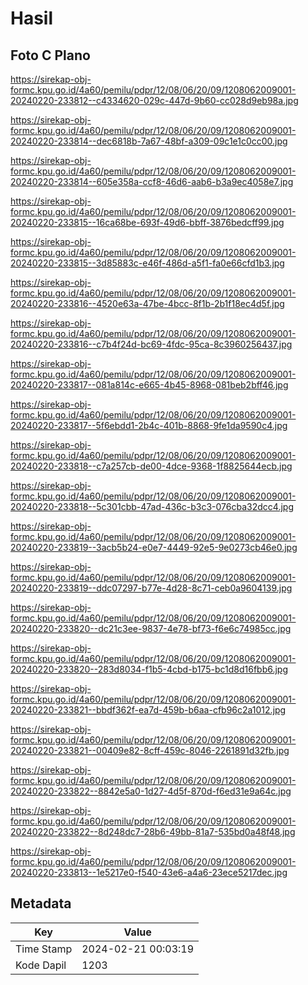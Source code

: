 # Hasil

## Foto C Plano

https://sirekap-obj-formc.kpu.go.id/4a60/pemilu/pdpr/12/08/06/20/09/1208062009001-20240220-233812--c4334620-029c-447d-9b60-cc028d9eb98a.jpg

https://sirekap-obj-formc.kpu.go.id/4a60/pemilu/pdpr/12/08/06/20/09/1208062009001-20240220-233814--dec6818b-7a67-48bf-a309-09c1e1c0cc00.jpg

https://sirekap-obj-formc.kpu.go.id/4a60/pemilu/pdpr/12/08/06/20/09/1208062009001-20240220-233814--605e358a-ccf8-46d6-aab6-b3a9ec4058e7.jpg

https://sirekap-obj-formc.kpu.go.id/4a60/pemilu/pdpr/12/08/06/20/09/1208062009001-20240220-233815--16ca68be-693f-49d6-bbff-3876bedcff99.jpg

https://sirekap-obj-formc.kpu.go.id/4a60/pemilu/pdpr/12/08/06/20/09/1208062009001-20240220-233815--3d85883c-e46f-486d-a5f1-fa0e66cfd1b3.jpg

https://sirekap-obj-formc.kpu.go.id/4a60/pemilu/pdpr/12/08/06/20/09/1208062009001-20240220-233816--4520e63a-47be-4bcc-8f1b-2b1f18ec4d5f.jpg

https://sirekap-obj-formc.kpu.go.id/4a60/pemilu/pdpr/12/08/06/20/09/1208062009001-20240220-233816--c7b4f24d-bc69-4fdc-95ca-8c3960256437.jpg

https://sirekap-obj-formc.kpu.go.id/4a60/pemilu/pdpr/12/08/06/20/09/1208062009001-20240220-233817--081a814c-e665-4b45-8968-081beb2bff46.jpg

https://sirekap-obj-formc.kpu.go.id/4a60/pemilu/pdpr/12/08/06/20/09/1208062009001-20240220-233817--5f6ebdd1-2b4c-401b-8868-9fe1da9590c4.jpg

https://sirekap-obj-formc.kpu.go.id/4a60/pemilu/pdpr/12/08/06/20/09/1208062009001-20240220-233818--c7a257cb-de00-4dce-9368-1f8825644ecb.jpg

https://sirekap-obj-formc.kpu.go.id/4a60/pemilu/pdpr/12/08/06/20/09/1208062009001-20240220-233818--5c301cbb-47ad-436c-b3c3-076cba32dcc4.jpg

https://sirekap-obj-formc.kpu.go.id/4a60/pemilu/pdpr/12/08/06/20/09/1208062009001-20240220-233819--3acb5b24-e0e7-4449-92e5-9e0273cb46e0.jpg

https://sirekap-obj-formc.kpu.go.id/4a60/pemilu/pdpr/12/08/06/20/09/1208062009001-20240220-233819--ddc07297-b77e-4d28-8c71-ceb0a9604139.jpg

https://sirekap-obj-formc.kpu.go.id/4a60/pemilu/pdpr/12/08/06/20/09/1208062009001-20240220-233820--dc21c3ee-9837-4e78-bf73-f6e6c74985cc.jpg

https://sirekap-obj-formc.kpu.go.id/4a60/pemilu/pdpr/12/08/06/20/09/1208062009001-20240220-233820--283d8034-f1b5-4cbd-b175-bc1d8d16fbb6.jpg

https://sirekap-obj-formc.kpu.go.id/4a60/pemilu/pdpr/12/08/06/20/09/1208062009001-20240220-233821--bbdf362f-ea7d-459b-b6aa-cfb96c2a1012.jpg

https://sirekap-obj-formc.kpu.go.id/4a60/pemilu/pdpr/12/08/06/20/09/1208062009001-20240220-233821--00409e82-8cff-459c-8046-2261891d32fb.jpg

https://sirekap-obj-formc.kpu.go.id/4a60/pemilu/pdpr/12/08/06/20/09/1208062009001-20240220-233822--8842e5a0-1d27-4d5f-870d-f6ed31e9a64c.jpg

https://sirekap-obj-formc.kpu.go.id/4a60/pemilu/pdpr/12/08/06/20/09/1208062009001-20240220-233822--8d248dc7-28b6-49bb-81a7-535bd0a48f48.jpg

https://sirekap-obj-formc.kpu.go.id/4a60/pemilu/pdpr/12/08/06/20/09/1208062009001-20240220-233813--1e5217e0-f540-43e6-a4a6-23ece5217dec.jpg


## Metadata

| Key        | Value               |
| ---------- | ------------------- |
| Time Stamp | 2024-02-21 00:03:19 |
| Kode Dapil | 1203                |



